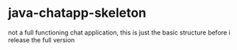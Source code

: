 # java-chatapp-skeleton
not a full functioning chat application, this is just the basic structure before i release the full version
